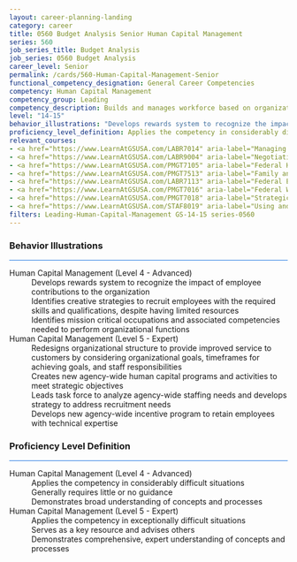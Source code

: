 ```yaml
---
layout: career-planning-landing
category: career
title: 0560 Budget Analysis Senior Human Capital Management
series: 560
job_series_title: Budget Analysis
job_series: 0560 Budget Analysis
career_level: Senior
permalink: /cards/560-Human-Capital-Management-Senior
functional_competency_designation: General Career Competencies
competency: Human Capital Management
competency_group: Leading
competency_description: Builds and manages workforce based on organizational goals, budget considerations, and staffing needs; ensures that employees are appropriately recruited, selected, appraised, and rewarded; takes action to address performance problems; manages a multi-sector workforce and a variety of work situations
level: "14-15"
behavior_illustrations: "Develops rewards system to recognize the impact of employee contributions to the organization ? Identifies creative strategies to recruit employees with the required skills and qualifications, despite having limited resources ? Identifies mission critical occupations and associated competencies needed to perform organizational functions ? Redesigns organizational structure to provide improved service to customers by considering organizational goals, timeframes for achieving goals, and staff responsibilities ? Creates new agency-wide human capital programs and activities to meet strategic objectives ? Leads task force to analyze agency-wide staffing needs and develops strategy to address recruitment needs ? Develops new agency-wide incentive program to retain employees with technical expertise"
proficiency_level_definition: Applies the competency in considerably difficult situations ? Generally requires little or no guidance ? Demonstrates broad understanding of concepts and processes ? Applies the competency in exceptionally difficult situations ? Serves as a key resource and advises others ? Demonstrates comprehensive, expert understanding of concepts and processes
relevant_courses: 
- <a href="https://www.LearnAtGSUSA.com/LABR7014" aria-label="Managing Employee Conduct and Performance (LABR7011), GSU - https://www.LearnAtGSUSA.com/LABR7014">Managing Employee Conduct and Performance (LABR7011), GSU</a>
- <a href="https://www.LearnAtGSUSA.com/LABR9004" aria-label="Negotiating Federal Labor Agreements (LABR9001), GSU - https://www.LearnAtGSUSA.com/LABR9004">Negotiating Federal Labor Agreements (LABR9001), GSU</a>
- <a href="https://www.LearnAtGSUSA.com/PMGT7105" aria-label="Federal Human Resources Management for Supervisors and Managers (PMGT7102), GSU - https://www.LearnAtGSUSA.com/PMGT7105">Federal Human Resources Management for Supervisors and Managers (PMGT7102), GSU</a>
- <a href="https://www.LearnAtGSUSA.com/PMGT7513" aria-label="Family and Medical Leave Act for Supervisors and HR Practitioners (PMGT7510), GSU - https://www.LearnAtGSUSA.com/PMGT7513">Family and Medical Leave Act for Supervisors and HR Practitioners (PMGT7510), GSU</a>
- <a href="https://www.LearnAtGSUSA.com/LABR7113" aria-label="Federal Employee Relations (Basic) (LABR7110), GSU - https://www.LearnAtGSUSA.com/LABR7113">Federal Employee Relations (Basic) (LABR7110), GSU</a>
- <a href="https://www.LearnAtGSUSA.com/PMGT7016" aria-label="Federal Workforce Analysis and Planning (PMGT7013), GSU - https://www.LearnAtGSUSA.com/PMGT7016">Federal Workforce Analysis and Planning (PMGT7013), GSU</a>
- <a href="https://www.LearnAtGSUSA.com/PMGT7018" aria-label="Strategic Human Capital Management (PMGT7015), GSU - https://www.LearnAtGSUSA.com/PMGT7018">Strategic Human Capital Management (PMGT7015), GSU</a>
- <a href="https://www.LearnAtGSUSA.com/STAF8019" aria-label="Using and Presenting HR Data for Organizational Decisions (STAF8016), GSU - https://www.LearnAtGSUSA.com/STAF8019">Using and Presenting HR Data for Organizational Decisions (STAF8016), GSU</a>
filters: Leading-Human-Capital-Management GS-14-15 series-0560
---
```


<div class="desktop:grid-col-6 margin-y-3">
  <div class="border-top-2 bg-white padding-3 shadow-5 height-full members-hover border-1px button-border border-top-blue radius-lg card-text-color">
    <h3>Behavior Illustrations</h3>
    <hr style="background-color: #1b74e0 !important;"/>
    <dl class="text-base card-content-color"><dt>Human Capital Management (Level 4 - Advanced)</dt><dd>Develops rewards system to recognize the impact of employee contributions to the organization </dd><dd> Identifies creative strategies to recruit employees with the required skills and qualifications, despite having limited resources </dd><dd> Identifies mission critical occupations and associated competencies needed to perform organizational functions</dd><dt>Human Capital Management (Level 5 - Expert)</dt><dd>Redesigns organizational structure to provide improved service to customers by considering organizational goals, timeframes for achieving goals, and staff responsibilities </dd><dd> Creates new agency-wide human capital programs and activities to meet strategic objectives </dd><dd> Leads task force to analyze agency-wide staffing needs and develops strategy to address recruitment needs </dd><dd> Develops new agency-wide incentive program to retain employees with technical expertise</dd></dl>
  </div>
</div>
<div class="desktop:grid-col-6 margin-y-3">
  <div class="border-top-2 bg-white padding-3 shadow-5 height-full members-hover border-1px button-border border-top-blue radius-lg card-text-color">
    <h3>Proficiency Level Definition</h3>
     <hr style="background-color: #1b74e0 !important;"/>
    <dl class="text-base card-content-color"><dt>Human Capital Management (Level 4 - Advanced)</dt><dd>Applies the competency in considerably difficult situations </dd><dd> Generally requires little or no guidance </dd><dd> Demonstrates broad understanding of concepts and processes</dd><dt>Human Capital Management (Level 5 - Expert)</dt><dd>Applies the competency in exceptionally difficult situations </dd><dd> Serves as a key resource and advises others </dd><dd> Demonstrates comprehensive, expert understanding of concepts and processes</dd></dl>
  </div>
</div>